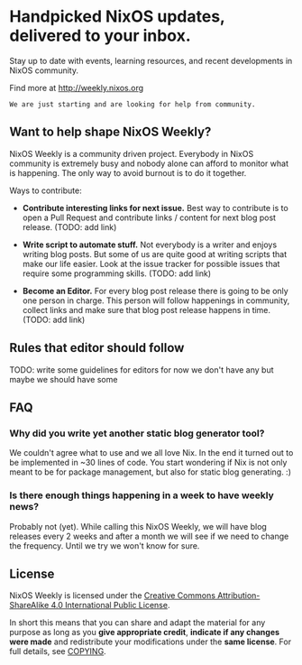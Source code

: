 # Handpicked NixOS updates, delivered to your inbox.

Stay up to date with events, learning resources, and recent developments in
NixOS community.

Find more at http://weekly.nixos.org

    We are just starting and are looking for help from community.


## Want to help shape NixOS Weekly?

NixOS Weekly is a community driven project. Everybody in NixOS community is
extremely busy and nobody alone can afford to monitor what is happening. The
only way to avoid burnout is to do it together.

Ways to contribute:

- **Contribute interesting links for next issue.** Best way to contribute is to
  open a Pull Request and contribute links / content for next blog post
  release. (TODO: add link)

- **Write script to automate stuff.** Not everybody is a writer and enjoys
  writing blog posts. But some of us are quite good at writing scripts that
  make our life easier. Look at the issue tracker for possible issues that
  require some programming skills. (TODO: add link)

- **Become an Editor.** For every blog post release there is going to be only
  one person in charge. This person will follow happenings in community,
  collect links and make sure that blog post release happens in time.
  (TODO: add link)


## Rules that editor should follow

TODO: write some guidelines for editors for now we don't have any but maybe we
      should have some



## FAQ


### Why did you write yet another static blog generator tool?

We couldn't agree what to use and we all love Nix. In the end it turned out to
be implemented in ~30 lines of code. You start wondering if Nix is not only
meant to be for package management, but also for static blog generating. :)


### Is there enough things happening in a week to have weekly news?

Probably not (yet). While calling this NixOS Weekly, we will have blog releases
every 2 weeks and after a month we will see if we need to change the frequency.
Until we try we won't know for sure.

## License

NixOS Weekly is licensed under the [Creative Commons Attribution-ShareAlike 4.0
International Public License][cc-by-sa-4.0].

In short this means that you can share and adapt the material for any purpose
as long as you **give appropriate credit**, **indicate if any changes were
made** and redistribute your modifications under the **same license**. For full
details, see [COPYING](/COPYING).

[cc-by-sa-4.0]: https://creativecommons.org/licenses/by-sa/4.0/
